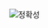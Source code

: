 ![정확성](https://user-images.githubusercontent.com/80810148/234267821-863fe91c-ecf4-4366-ae61-175f722ce3f0.png)
